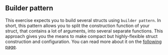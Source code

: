 ## Builder pattern

This exercise expects you to build several structs using `builder pattern`.
In short, this pattern allows you to split the construction function of your struct, that contains a lot of arguments, into 
several separate functions. This approach gives you the means to make compact but highly-flexible struct construction and
configuration.
You can read more about it on the [following page](https://doc.rust-lang.org/1.0.0/style/ownership/builders.html).
